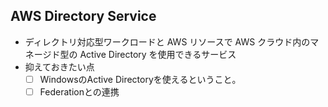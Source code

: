 ## AWS Directory Service
* ディレクトリ対応型ワークロードと AWS リソースで AWS クラウド内のマネージド型の Active Directory を使用できるサービス
* 抑えておきたい点
  - [ ] WindowsのActive Directoryを使えるということ。
  - [ ] Federationとの連携